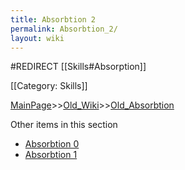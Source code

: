 ```yaml
---
title: Absorbtion 2
permalink: Absorbtion_2/
layout: wiki
---
```

#REDIRECT [[Skills#Absorption]]

[[Category: Skills]]

[MainPage](/keeperrl_wiki/ "wikilink")>>[Old_Wiki](/keeperrl_wiki/Old_Wiki "wikilink")>>[Old_Absorbtion](/keeperrl_wiki/Old_Absorbtion "wikilink")

Other items in this section
-    [Absorbtion 0](/keeperrl_wiki/Absorbtion_0 "wikilink")
-    [Absorbtion 1](/keeperrl_wiki/Absorbtion_1 "wikilink")
